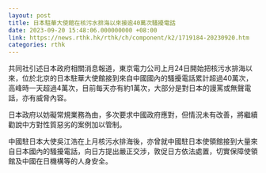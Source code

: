 ```yaml
---
layout: post
title: 日本駐華大使館在核污水排海以來接逾40萬次騷擾電話
date: 2023-09-20 15:48:06.000000000 +08:00
link: https://news.rthk.hk/rthk/ch/component/k2/1719184-20230920.htm
categories: rthk
---
```


共同社引述日本政府相關消息報道，東京電力公司上月24日開始把核污水排海以來，位於北京的日本駐華大使館接到來自中國國內的騷擾電話累計超過40萬次，高峰時一天超過4萬次，目前每天亦有約1萬次，大部分是對日本的謾罵或無聲電話，亦有威脅內容。

日本政府以妨礙常規業務為由，多次要求中國政府應對，但情況未有改善，將繼續勸說中方對性質惡劣的案例加以管制。

中國駐日本大使吳江浩在上月核污水排海後，亦曾就中國駐日本使領館接到大量來自日本國內的騷擾電話，向日方提出嚴正交涉，敦促日方依法處置，切實保障使領館及中國在日機構等的人身安全。
